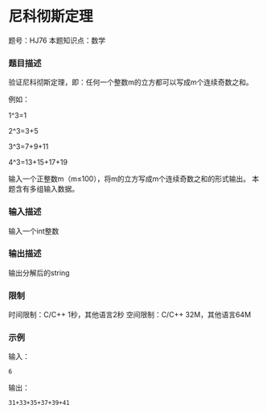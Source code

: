 # 尼科彻斯定理

题号：HJ76
本题知识点：数学

### 题目描述

验证尼科彻斯定理，即：任何一个整数m的立方都可以写成m个连续奇数之和。

例如：

1^3=1

2^3=3+5

3^3=7+9+11

4^3=13+15+17+19

输入一个正整数m（m≤100），将m的立方写成m个连续奇数之和的形式输出。
本题含有多组输入数据。

### 输入描述

输入一个int整数

### 输出描述

输出分解后的string

### 限制

时间限制：C/C++ 1秒，其他语言2秒 
空间限制：C/C++ 32M，其他语言64M

### 示例

输入：
```
6
```

输出：
```
31+33+35+37+39+41
```